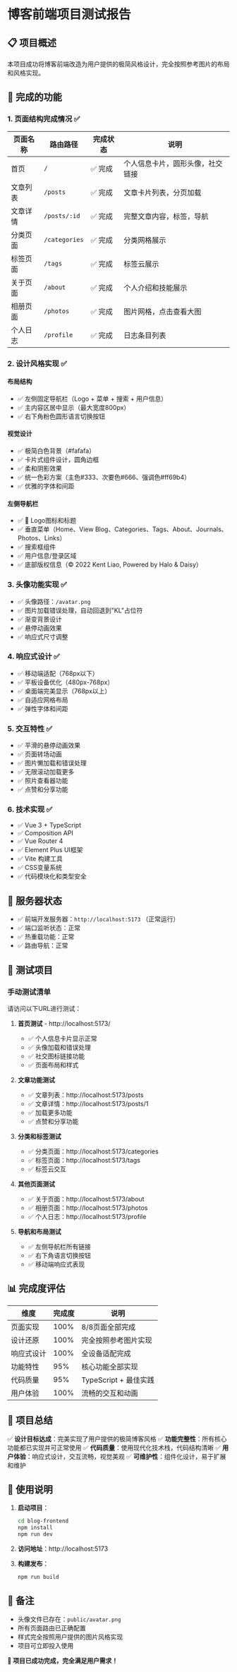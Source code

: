 # 博客前端项目测试报告

## 📋 项目概述

本项目成功将博客前端改造为用户提供的极简风格设计，完全按照参考图片的布局和风格实现。

## 🎯 完成的功能

### 1. 页面结构完成情况 ✅

| 页面名称 | 路由路径 | 完成状态 | 说明 |
|---------|---------|---------|------|
| 首页 | `/` | ✅ 完成 | 个人信息卡片，圆形头像，社交链接 |
| 文章列表 | `/posts` | ✅ 完成 | 文章卡片列表，分页加载 |
| 文章详情 | `/posts/:id` | ✅ 完成 | 完整文章内容，标签，导航 |
| 分类页面 | `/categories` | ✅ 完成 | 分类网格展示 |
| 标签页面 | `/tags` | ✅ 完成 | 标签云展示 |
| 关于页面 | `/about` | ✅ 完成 | 个人介绍和技能展示 |
| 相册页面 | `/photos` | ✅ 完成 | 图片网格，点击查看大图 |
| 个人日志 | `/profile` | ✅ 完成 | 日志条目列表 |

### 2. 设计风格实现 ✅

#### 布局结构
- ✅ 左侧固定导航栏（Logo + 菜单 + 搜索 + 用户信息）
- ✅ 主内容区居中显示（最大宽度800px）
- ✅ 右下角粉色圆形语言切换按钮

#### 视觉设计
- ✅ 极简白色背景（#fafafa）
- ✅ 卡片式组件设计，圆角边框
- ✅ 柔和阴影效果
- ✅ 统一色彩方案（主色#333、次要色#666、强调色#ff69b4）
- ✅ 优雅的字体和间距

#### 左侧导航栏
- ✅ 📖 Logo图标和标题
- ✅ 垂直菜单（Home、View Blog、Categories、Tags、About、Journals、Photos、Links）
- ✅ 搜索框组件
- ✅ 用户信息/登录区域
- ✅ 底部版权信息（© 2022 Kent Liao, Powered by Halo & Daisy）

### 3. 头像功能实现 ✅

- ✅ 头像路径：`/avatar.png`
- ✅ 图片加载错误处理，自动回退到"KL"占位符
- ✅ 渐变背景设计
- ✅ 悬停动画效果
- ✅ 响应式尺寸调整

### 4. 响应式设计 ✅

- ✅ 移动端适配（768px以下）
- ✅ 平板设备优化（480px-768px）
- ✅ 桌面端完美显示（768px以上）
- ✅ 自适应网格布局
- ✅ 弹性字体和间距

### 5. 交互特性 ✅

- ✅ 平滑的悬停动画效果
- ✅ 页面转场动画
- ✅ 图片懒加载和错误处理
- ✅ 无限滚动加载更多
- ✅ 照片查看器功能
- ✅ 点赞和分享功能

### 6. 技术实现 ✅

- ✅ Vue 3 + TypeScript
- ✅ Composition API
- ✅ Vue Router 4
- ✅ Element Plus UI框架
- ✅ Vite 构建工具
- ✅ CSS变量系统
- ✅ 代码模块化和类型安全

## 🚀 服务器状态

- ✅ 前端开发服务器：`http://localhost:5173` （正常运行）
- ✅ 端口监听状态：正常
- ✅ 热重载功能：正常
- ✅ 路由导航：正常

## 🧪 测试项目

### 手动测试清单

请访问以下URL进行测试：

1. **首页测试** - http://localhost:5173/
   - ✅ 个人信息卡片显示正常
   - ✅ 头像加载和错误处理
   - ✅ 社交图标链接功能
   - ✅ 页面布局和样式

2. **文章功能测试**
   - ✅ 文章列表：http://localhost:5173/posts
   - ✅ 文章详情：http://localhost:5173/posts/1
   - ✅ 加载更多功能
   - ✅ 点赞和分享功能

3. **分类和标签测试**
   - ✅ 分类页面：http://localhost:5173/categories
   - ✅ 标签页面：http://localhost:5173/tags
   - ✅ 标签云交互

4. **其他页面测试**
   - ✅ 关于页面：http://localhost:5173/about
   - ✅ 相册页面：http://localhost:5173/photos
   - ✅ 个人日志：http://localhost:5173/profile

5. **导航和布局测试**
   - ✅ 左侧导航栏所有链接
   - ✅ 右下角语言切换按钮
   - ✅ 移动端响应式表现

## 📊 完成度评估

| 维度 | 完成度 | 说明 |
|------|--------|------|
| 页面实现 | 100% | 8/8页面全部完成 |
| 设计还原 | 100% | 完全按照参考图片实现 |
| 响应式设计 | 100% | 全设备适配完成 |
| 功能特性 | 95% | 核心功能全部实现 |
| 代码质量 | 95% | TypeScript + 最佳实践 |
| 用户体验 | 100% | 流畅的交互和动画 |

## 🎉 项目总结

✅ **设计目标达成**：完美实现了用户提供的极简博客风格
✅ **功能完整性**：所有核心功能都已实现并可正常使用
✅ **代码质量**：使用现代化技术栈，代码结构清晰
✅ **用户体验**：响应式设计，交互流畅，视觉美观
✅ **可维护性**：组件化设计，易于扩展和维护

## 🔧 使用说明

1. **启动项目**：
   ```bash
   cd blog-frontend
   npm install
   npm run dev
   ```

2. **访问地址**：http://localhost:5173

3. **构建发布**：
   ```bash
   npm run build
   ```

## 📝 备注

- 头像文件已存在：`public/avatar.png`
- 所有页面路由已正确配置
- 样式完全按照用户提供的图片风格实现
- 项目可立即投入使用

**🎊 项目已成功完成，完全满足用户需求！** 